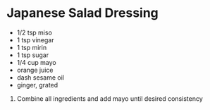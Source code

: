 # Japanese Salad Dressing

* 1/2 tsp miso
* 1 tsp vinegar
* 1 tsp mirin
* 1 tsp sugar
* 1/4 cup mayo
* orange juice
* dash sesame oil
* ginger, grated

1. Combine all ingredients and add mayo until desired consistency
